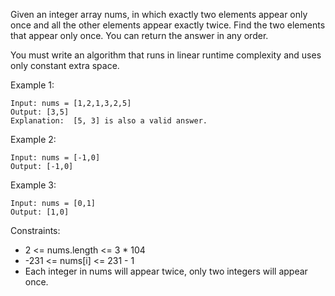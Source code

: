 Given an integer array nums, in which exactly two elements appear only once and all the other elements appear exactly twice. Find the two elements that appear only once. You can return the answer in any order.

You must write an algorithm that runs in linear runtime complexity and uses only constant extra space.


Example 1:
```
Input: nums = [1,2,1,3,2,5]
Output: [3,5]
Explanation:  [5, 3] is also a valid answer.
```

Example 2:
```
Input: nums = [-1,0]
Output: [-1,0]
```

Example 3:
```
Input: nums = [0,1]
Output: [1,0]
```

Constraints:

- 2 <= nums.length <= 3 * 104
- -231 <= nums[i] <= 231 - 1
- Each integer in nums will appear twice, only two integers will appear once.